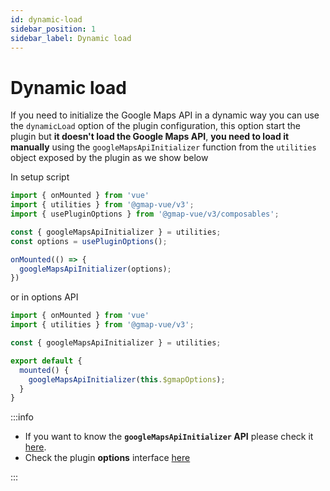 ```yaml
---
id: dynamic-load
sidebar_position: 1
sidebar_label: Dynamic load
---
```

# Dynamic load

If you need to initialize the Google Maps API in a dynamic way you can use the `dynamicLoad` option of the plugin
configuration, this option start the plugin but **it doesn't load the Google Maps API**, **you need to load it manually** using
the `googleMapsApiInitializer` function from the `utilities` object exposed by the plugin as we show below

In setup script

```ts title="[your-component].vue" showLineNumbers {5,6,9}
import { onMounted } from 'vue'
import { utilities } from '@gmap-vue/v3';
import { usePluginOptions } from '@gmap-vue/v3/composables';

const { googleMapsApiInitializer } = utilities;
const options = usePluginOptions();

onMounted(() => {
  googleMapsApiInitializer(options);
})
```

or in options API

```ts title="[your-component].vue" showLineNumbers {4,8}
import { onMounted } from 'vue'
import { utilities } from '@gmap-vue/v3';

const { googleMapsApiInitializer } = utilities;

export default {
  mounted() {
    googleMapsApiInitializer(this.$gmapOptions);
  }
}
```

:::info

- If you want to know the **`googleMapsApiInitializer` API** please check it [here](/wip).
- Check the plugin **options** interface [here](/docs/vue-3-version/api/gmap-vue-plugin#plugin-options)

:::
